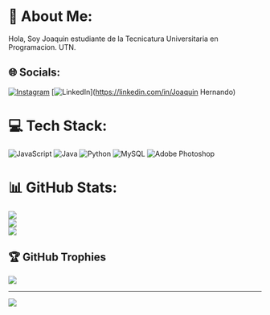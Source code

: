 # 💫 About Me:
Hola, Soy Joaquin estudiante de la Tecnicatura Universitaria en Programacion. UTN.


## 🌐 Socials:
[![Instagram](https://img.shields.io/badge/Instagram-%23E4405F.svg?logo=Instagram&logoColor=white)](https://instagram.com/hjoaquin19) [![LinkedIn](https://img.shields.io/badge/LinkedIn-%230077B5.svg?logo=linkedin&logoColor=white)](https://linkedin.com/in/Joaquin Hernando) 

# 💻 Tech Stack:
![JavaScript](https://img.shields.io/badge/javascript-%23323330.svg?style=for-the-badge&logo=javascript&logoColor=%23F7DF1E) ![Java](https://img.shields.io/badge/java-%23ED8B00.svg?style=for-the-badge&logo=openjdk&logoColor=white) ![Python](https://img.shields.io/badge/python-3670A0?style=for-the-badge&logo=python&logoColor=ffdd54) ![MySQL](https://img.shields.io/badge/mysql-%2300000f.svg?style=for-the-badge&logo=mysql&logoColor=white) ![Adobe Photoshop](https://img.shields.io/badge/adobe%20photoshop-%2331A8FF.svg?style=for-the-badge&logo=adobe%20photoshop&logoColor=white)
# 📊 GitHub Stats:
![](https://github-readme-stats.vercel.app/api?username=joaquin-hernando&theme=material-palenight&hide_border=false&include_all_commits=false&count_private=false)<br/>
![](https://github-readme-streak-stats.herokuapp.com/?user=joaquin-hernando&theme=material-palenight&hide_border=false)<br/>
![](https://github-readme-stats.vercel.app/api/top-langs/?username=joaquin-hernando&theme=material-palenight&hide_border=false&include_all_commits=false&count_private=false&layout=compact)

## 🏆 GitHub Trophies
![](https://github-profile-trophy.vercel.app/?username=joaquin-hernando&theme=dracula&no-frame=false&no-bg=true&margin-w=4)

---
[![](https://visitcount.itsvg.in/api?id=joaquin-hernando&icon=1&color=5)](https://visitcount.itsvg.in)

<!-- Proudly created with GPRM ( https://gprm.itsvg.in ) -->
